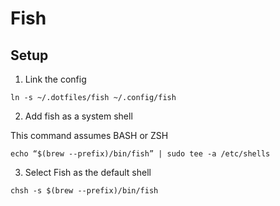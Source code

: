 # Fish

## Setup

1. Link the config

```shell
ln -s ~/.dotfiles/fish ~/.config/fish
```

2. Add fish as a system shell

This command assumes BASH or ZSH

```shell
echo “$(brew --prefix)/bin/fish” | sudo tee -a /etc/shells
```

3. Select Fish as the default shell


```shell
chsh -s $(brew --prefix)/bin/fish
```
